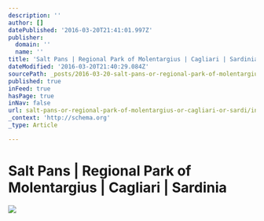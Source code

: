 ```yaml
---
description: ''
author: []
datePublished: '2016-03-20T21:41:01.997Z'
publisher:
  domain: ''
  name: ''
title: 'Salt Pans | Regional Park of Molentargius | Cagliari | Sardinia'
dateModified: '2016-03-20T21:40:29.084Z'
sourcePath: _posts/2016-03-20-salt-pans-or-regional-park-of-molentargius-or-cagliari-or-sardi.md
published: true
inFeed: true
hasPage: true
inNav: false
url: salt-pans-or-regional-park-of-molentargius-or-cagliari-or-sardi/index.html
_context: 'http://schema.org'
_type: Article

---
```

# Salt Pans | Regional Park of Molentargius | Cagliari | Sardinia
![](https://the-grid-user-content.s3-us-west-2.amazonaws.com/e4852e69-1d81-45bb-8795-7ae641f51b3e.png)